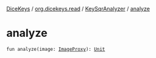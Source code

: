 [DiceKeys](../../index.md) / [org.dicekeys.read](../index.md) / [KeySqrAnalyzer](index.md) / [analyze](./analyze.md)

# analyze

`fun analyze(image: `[`ImageProxy`](https://developer.android.com/reference/androidx/androidx/camera/core/ImageProxy.html)`): `[`Unit`](https://kotlinlang.org/api/latest/jvm/stdlib/kotlin/-unit/index.html)